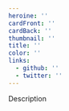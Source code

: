 ```yaml
---
heroine: ''
cardFront: ''
cardBack: ''
thumbnail: ''
title: ''
color: ''
links:
  - github: ''
  - twitter: ''
---
```


Description
